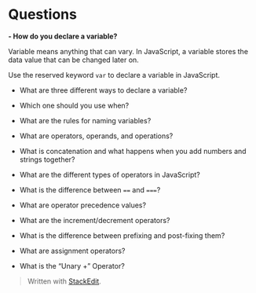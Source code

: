# Questions
**-   How do you declare a variable?**

Variable means anything that can vary. 
In JavaScript, a variable stores the data value that can be changed later on.

Use the reserved keyword `var` to declare a variable in JavaScript.


-   What are three different ways to declare a variable?

-   Which one should you use when?


-   What are the rules for naming variables?


-   What are operators, operands, and operations?


-   What is concatenation and what happens when you add numbers and strings together?


-   What are the different types of operators in JavaScript?
-   What is the difference between  `==`  and  `===`?
-   What are operator precedence values?
-   What are the increment/decrement operators?
-   What is the difference between prefixing and post-fixing them?
-   What are assignment operators?
-   What is the “Unary +” Operator?

> Written with [StackEdit](https://stackedit.io/).
<!--stackedit_data:
eyJoaXN0b3J5IjpbNzI2OTc1OTI5LC04NzU3NTg0MjZdfQ==
-->